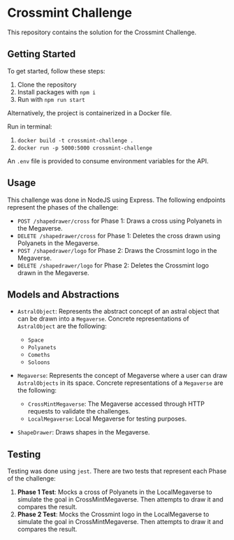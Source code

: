 # Crossmint Challenge

This repository contains the solution for the Crossmint Challenge.

## Getting Started

To get started, follow these steps:

1. Clone the repository
2. Install packages with `npm i`
3. Run with `npm run start`

Alternatively, the project is containerized in a Docker file.

Run in terminal:

1. `docker build -t crossmint-challenge .`
2. `docker run -p 5000:5000 crossmint-challenge`

An `.env` file is provided to consume environment variables for the API.

## Usage

This challenge was done in NodeJS using Express. The following endpoints represent the phases of the challenge:

- `POST /shapedrawer/cross` for Phase 1: Draws a cross using Polyanets in the Megaverse.
- `DELETE /shapedrawer/cross` for Phase 1: Deletes the cross drawn using Polyanets in the Megaverse.
- `POST /shapedrawer/logo` for Phase 2: Draws the Crossmint logo in the Megaverse.
- `DELETE /shapedrawer/logo` for Phase 2: Deletes the Crossmint logo drawn in the Megaverse.

## Models and Abstractions

- `AstralObject`: Represents the abstract concept of an astral object that can be drawn into a `Megaverse`. Concrete representations of `AstralObject` are the following:
  - `Space`
  - `Polyanets`
  - `Comeths`
  - `Soloons`

- `Megaverse`: Represents the concept of Megaverse where a user can draw `AstralObjects` in its space. Concrete representations of a `Megaverse` are the following:
  - `CrossMintMegaverse`: The Megaverse accessed through HTTP requests to validate the challenges.
  - `LocalMegaverse`: Local Megaverse for testing purposes.

- `ShapeDrawer`: Draws shapes in the Megaverse.

## Testing

Testing was done using `jest`. There are two tests that represent each Phase of the challenge:

1. **Phase 1 Test**: Mocks a cross of Polyanets in the LocalMegaverse to simulate the goal in CrossMintMegaverse. Then attempts to draw it and compares the result.
2. **Phase 2 Test**: Mocks the Crossmint logo in the LocalMegaverse to simulate the goal in CrossMintMegaverse. Then attempts to draw it and compares the result.

